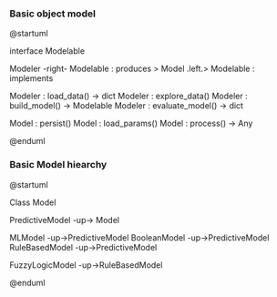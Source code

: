 
### Basic object model

@startuml

interface Modelable

Modeler -right- Modelable : produces >
Model .left.> Modelable : implements

Modeler : load_data() → dict
Modeler : explore_data()
Modeler : build_model() → Modelable
Modeler : evaluate_model() → dict

Model : persist()
Model : load_params()
Model : process() → Any

@enduml

### Basic Model hiearchy

@startuml

Class Model

PredictiveModel -up-> Model

MLModel -up->PredictiveModel
BooleanModel -up->PredictiveModel
RuleBasedModel -up->PredictiveModel

FuzzyLogicModel -up->RuleBasedModel

@enduml
